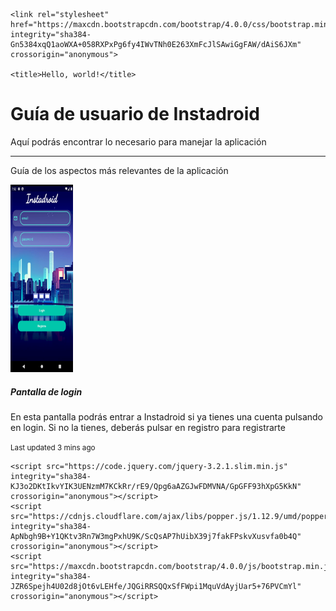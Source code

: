 
<html lang="es">
  <head>
    <!-- Required meta tags -->
    <meta charset="utf-8">
    <meta name="viewport" content="width=device-width, initial-scale=1, shrink-to-fit=no">

    <link rel="stylesheet" href="https://maxcdn.bootstrapcdn.com/bootstrap/4.0.0/css/bootstrap.min.css" integrity="sha384-Gn5384xqQ1aoWXA+058RXPxPg6fy4IWvTNh0E263XmFcJlSAwiGgFAW/dAiS6JXm" crossorigin="anonymous">

    <title>Hello, world!</title>
    
  </head>
  <body>
    <div class="jumbotron">
        <h1 class="display-4">Guía de usuario de Instadroid</h1>
        <p class="lead">Aquí podrás encontrar lo necesario para manejar la aplicación</p>
        <hr class="my-4">
        <p>Guía de los aspectos más relevantes de la aplicación</p>
    </div>
    <div class="card mb-3">
        <img class="card-img-top" src="./img/login.png" alt="login" width="100" height="300">
        <div class="card-body">
          <h5 class="card-title">Pantalla de login</h5>
          <p class="card-text">En esta pantalla podrás entrar a Instadroid si ya tienes una cuenta pulsando en login.
          Si no la tienes, deberás pulsar en registro para registrarte</p>
          <p class="card-text"><small class="text-muted">Last updated 3 mins ago</small></p>
        </div>
    </div>

    <script src="https://code.jquery.com/jquery-3.2.1.slim.min.js" integrity="sha384-KJ3o2DKtIkvYIK3UENzmM7KCkRr/rE9/Qpg6aAZGJwFDMVNA/GpGFF93hXpG5KkN" crossorigin="anonymous"></script>
    <script src="https://cdnjs.cloudflare.com/ajax/libs/popper.js/1.12.9/umd/popper.min.js" integrity="sha384-ApNbgh9B+Y1QKtv3Rn7W3mgPxhU9K/ScQsAP7hUibX39j7fakFPskvXusvfa0b4Q" crossorigin="anonymous"></script>
    <script src="https://maxcdn.bootstrapcdn.com/bootstrap/4.0.0/js/bootstrap.min.js" integrity="sha384-JZR6Spejh4U02d8jOt6vLEHfe/JQGiRRSQQxSfFWpi1MquVdAyjUar5+76PVCmYl" crossorigin="anonymous"></script>
  </body>
</html>